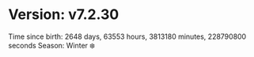 # Version: v7.2.30
Time since birth: 2648 days, 63553 hours, 3813180 minutes, 228790800 seconds
Season: Winter ❄️
